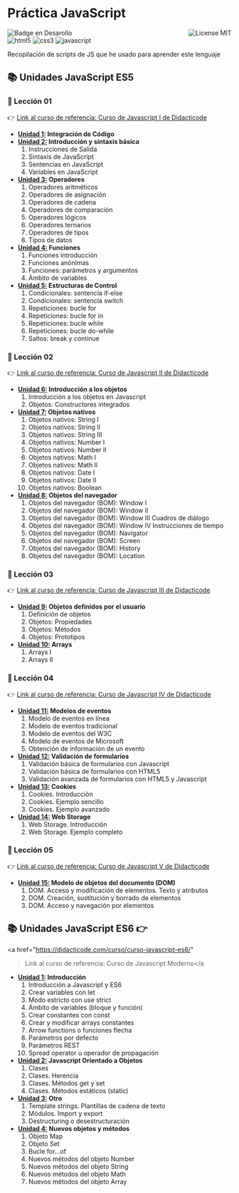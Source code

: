 # Práctica JavaScript

![Badge en Desarollo](https://img.shields.io/badge/STATUS-EN%20DESAROLLO-green)
<img align="right" alt="License MIT" src="https://img.shields.io/badge/LICENSE-MIT-green" /> <br/>
<img alt="html5" src="https://img.shields.io/badge/-HTML5-E34F26?style=flat-square&logo=html5&logoColor=white" />
<img alt="css3" src="https://img.shields.io/badge/-CSS3-1572B6?style=flat-square&logo=css3&logoColor=white" />
<img alt="javascript" src="https://img.shields.io/badge/-JavaScript-F7DF1E?style=flat-square&logo=javascript&logoColor=black" />

Recopilación de scripts de JS que he usado para aprender este lenguaje

## 📚 Unidades JavaScript ES5
### 📖 Lección 01
:point_right: <a href="https://didacticode.com/curso/curso-javascript/">Link al curso de referencia: Curso de Javascript I de Didacticode</a>
<ul>
  <li>
    <b><a href="https://github.com/CrisCorreaS/practica-js/tree/main/Unidades%20JavaScript%20ES5/Lecci%C3%B3n%2001/Unidad%2001%20-%20Integraci%C3%B3n%20de%20C%C3%B3digo">Unidad 1:</a> Integración de Código</b>
  </li>
  <li>
    <b><a href="https://github.com/CrisCorreaS/practica-js/tree/main/Unidades%20JavaScript%20ES5/Lecci%C3%B3n%2001/Unidad%2002%20-%20Introducci%C3%B3n%20y%20Sintaxis%20B%C3%A1sica">Unidad 2:</a> Introducción y sintaxis básica</b>
    <ol type="1">
      <li>Instrucciones de Salida</li>
      <li>Sintaxis de JavaScript</li>
      <li>Sentencias en JavaScript</li>
      <li>Variables en JavaScript</li>
    </ol>
  </li>
  <li>
    <b><a href="https://github.com/CrisCorreaS/practica-js/tree/main/Unidades%20JavaScript%20ES5/Lecci%C3%B3n%2001/Unidad%2003%20-%20Operadores">Unidad 3:</a> Operadores</b>
    <ol type="1">
      <li>Operadores aritméticos</li>
      <li>Operadores de asignación</li>
      <li>Operadores de cadena</li>
      <li>Operadores de comparación</li>
      <li>Operadores lógicos</li>
      <li>Operadores ternarios</li>
      <li>Operadores de tipos</li>
      <li>Tipos de datos</li>
    </ol>
  </li>
  <li>
    <b><a href="https://github.com/CrisCorreaS/practica-js/tree/main/Unidades%20JavaScript%20ES5/Lecci%C3%B3n%2001/Unidad%2004%20-%20Funciones">Unidad 4:</a> Funciones</b>
    <ol type="1">
      <li>Funciones introducción</li>
      <li>Funciones anónimas</li>
      <li>Funciones: parámetros y argumentos</li>
      <li>Ámbito de variables</li>
    </ol>
  </li>
  <li>
    <b><a href="https://github.com/CrisCorreaS/practica-js/tree/main/Unidades%20JavaScript%20ES5/Lecci%C3%B3n%2001/Unidad%2005%20-%20Estructuras%20de%20Control">Unidad 5:</a> Estructuras de Control</b>
    <ol type="1">
      <li>Condicionales: sentencia if-else</li>
      <li>Condicionales: sentencia switch</li>
      <li>Repeticiones: bucle for</li>
      <li>Repeticiones: bucle for in</li>
      <li>Repeticiones: bucle while</li>
      <li>Repeticiones: bucle do-while</li>
      <li>Saltos: break y continue</li>
    </ol>
  </li>
</ul>

### 📖 Lección 02
:point_right: <a href="https://didacticode.com/curso/curso-javascript-2/">Link al curso de referencia: Curso de Javascript II de Didacticode</a>
<ul>
  <li>
    <b><a href="https://github.com/CrisCorreaS/practica-js/tree/main/Unidades%20JavaScript%20ES5/Lecci%C3%B3n%2002/Unidad%2006%20-%20Introducci%C3%B3n%20a%20los%20Objetos">Unidad 6:</a> Introducción a los objetos</b>
    <ol type="1">
      <li>Introducción a los objetos en Javascript</li>
      <li>Objetos: Constructores integrados</li>
    </ol>
  </li>
  <li>
    <b><a href="https://github.com/CrisCorreaS/practica-js/tree/main/Unidades%20JavaScript%20ES5/Lecci%C3%B3n%2002/Unidad%2007%20-Objetos%20nativos">Unidad 7:</a> Objetos nativos </b>
    <ol type="1">
      <li>Objetos nativos: String I</li>
      <li>Objetos nativos: String II</li>
      <li>Objetos nativos: String III</li>
      <li>Objetos nativos: Number I</li>
      <li>Objetos nativos: Number II</li>
      <li>Objetos nativos: Math I</li>
      <li>Objetos nativos: Math II</li>
      <li>Objetos nativos: Date I</li>
      <li>Objetos nativos: Date II</li>
      <li>Objetos nativos: Boolean</li>
    </ol>
  </li>
  <li>
    <b><a href="https://github.com/CrisCorreaS/practica-js/tree/main/Unidades%20JavaScript%20ES5/Lecci%C3%B3n%2002/Unidad%2008%20-%20Objetos%20del%20navegador%20(BOM)">Unidad 8:</a> Objetos del navegador </b>
    <ol type="1">
      <li>Objetos del navegador (BOM): Window I</li>
      <li>Objetos del navegador (BOM): Window II</li>
      <li>Objetos del navegador (BOM): Window III Cuadros de diálogo</li>
      <li>
        Objetos del navegador (BOM): Window IV Instrucciones de tiempo
      </li>
      <li>Objetos del navegador (BOM): Navigator</li>
      <li>Objetos del navegador (BOM): Screen</li>
      <li>Objetos del navegador (BOM): History</li>
      <li>Objetos del navegador (BOM): Location</li>
    </ol>
  </li>
</ul>

### 📖 Lección 03
:point_right:
<a href="https://didacticode.com/curso/curso-javascript-3/">Link al curso de referencia: Curso de Javascript III de Didacticode</a>
<ul>
  <li>
    <b><a href="https://github.com/CrisCorreaS/practica-js/tree/main/Unidades%20JavaScript%20ES5/Lecci%C3%B3n%2003/Unidad%2009%20-%20Objetos%20definidos%20por%20el%20usuario">Unidad 9:</a> Objetos definidos por el usuario </b>
    <ol type="1">
      <li>Definición de objetos</li>
      <li>Objetos: Propiedades</li>
      <li>Objetos: Métodos</li>
      <li>Objetos: Prototipos</li>
    </ol>
  </li>
  <li>
    <b><a href="https://github.com/CrisCorreaS/practica-js/tree/main/Unidades%20JavaScript%20ES5/Lecci%C3%B3n%2003/Unidad%2010%20-%20Arrays">Unidad 10:</a> Arrays</b>
    <ol type="1">
      <li>Arrays I</li>
      <li>Arrays II</li>
    </ol>
  </li>
</ul>

### 📖 Lección 04
:point_right: <a href="https://didacticode.com/curso/curso-javascript-4/">Link al curso de referencia: Curso de Javascript IV de Didacticode</a>
<ul>
  <li>
    <b><a href="https://github.com/CrisCorreaS/practica-js/tree/main/Unidades%20JavaScript%20ES5/Lecci%C3%B3n%2004/Unidad%2011%20-%20Modelos%20de%20eventos">Unidad 11:</a> Modelos de eventos </b>
    <ol type="1">
      <li>Modelo de eventos en línea</li>
      <li>Modelo de eventos tradicional</li>
      <li>Modelo de eventos del W3C</li>
      <li>Modelo de eventos de Microsoft</li>
      <li>Obtención de información de un evento</li>
    </ol>
  </li>
  <li>
    <b><a href="https://github.com/CrisCorreaS/practica-js/tree/main/Unidades%20JavaScript%20ES5/Lecci%C3%B3n%2004/Unidad%2012%20-%20Validaci%C3%B3n%20de%20formularios">Unidad 12:</a> Validación de formularios </b>
    <ol type="1">
      <li>Validación básica de formularios con Javascript</li>
      <li>Validación básica de formularios con HTML5</li>
      <li>Validación avanzada de formularios con HTML5 y Javascript</li>
    </ol>
  </li>
  <li>
    <b><a href="https://github.com/CrisCorreaS/practica-js/tree/main/Unidades%20JavaScript%20ES5/Lecci%C3%B3n%2004/Unidad%2013%20-%20Cookies">Unidad 13:</a> Cookies </b>
    <ol type="1">
      <li>Cookies. Introducción</li>
      <li>Cookies. Ejemplo sencillo</li>
      <li>Cookies. Ejemplo avanzado</li>
    </ol>
  </li>
  <li>
    <b><a href="https://github.com/CrisCorreaS/practica-js/tree/main/Unidades%20JavaScript%20ES5/Lecci%C3%B3n%2004/Unidad%2014%20-%20Web%20Storage">Unidad 14:</a> Web Storage </b>
    <ol type="1">
      <li>Web Storage. Introducción</li>
      <li>Web Storage. Ejemplo completo</li>
    </ol>
  </li>
</ul>

### 📖 Lección 05
:point_right:
<a href="https://didacticode.com/curso/curso-javascript-5/">Link al curso de referencia: Curso de Javascript V de Didacticode</a>
<ul>
  <li>
    <b><a href="https://github.com/CrisCorreaS/practica-js/tree/main/Unidades%20JavaScript%20ES5/Lecci%C3%B3n%2005/Unidad%2015%20-%20Modelo%20de%20objetos%20del%20documento%20(DOM)">Unidad 15:</a> Modelo de objetos del documento (DOM) </b>
    <ol type="1">
      <li>DOM. Acceso y modificación de elementos. Texto y atributos</li>
      <li>DOM. Creación, sustitución y borrado de elementos</li>
      <li>DOM. Acceso y navegación por elementos</li>
    </ol>
  </li>
</ul>

## 📚 Unidades JavaScript ES6 :point_right:
<a href="https://didacticode.com/curso/curso-javascript-es6/"
  >Link al curso de referencia: Curso de Javascript Moderno</a
>
<ul>
  <li>
    <b><a href="https://github.com/CrisCorreaS/practica-js/tree/main/Unidades%20JavaScript%20ES6/Unidad%2001%20-%20Introducci%C3%B3n">Unidad 1:</a> Introducción </b>
    <ol type="1">
      <li>Introducción a Javascript y ES6</li>
      <li>Crear variables con let</li>
      <li>Modo estricto con use strict</li>
      <li>Ámbito de variables (bloque y función)</li>
      <li>Crear constantes con const</li>
      <li>Crear y modificar arrays constantes</li>
      <li>Arrow functions o funciones flecha</li>
      <li>Parámetros por defecto</li>
      <li>Parámetros REST</li>
      <li>Spread operator u operador de propagación</li>
    </ol>
  </li>
  <li>
    <b><a href="https://github.com/CrisCorreaS/practica-js/tree/main/Unidades%20JavaScript%20ES6/Unidad%2002%20-%20JavaScript%20Orientado%20a%20Objetos">Unidad 2:</a> Javascript Orientado a Objetos </b>
    <ol type="1">
      <li>Clases</li>
      <li>Clases. Herencia</li>
      <li>Clases. Métodos get y set</li>
      <li>Clases. Métodos estáticos (static)</li>
    </ol>
  </li>
  <li>
    <b><a href="https://github.com/CrisCorreaS/practica-js/tree/main/Unidades%20JavaScript%20ES6/Unidad%2003%20-%20Otros">Unidad 3:</a> Otro </b>
    <ol type="1">
      <li>Template strings. Plantillas de cadena de texto</li>
      <li>Módulos. Import y export</li>
      <li>Destructuring o desestructuración</li>
    </ol>
  </li>
  <li>
    <b><a href="https://github.com/CrisCorreaS/practica-js/tree/main/Unidades%20JavaScript%20ES6/Unidad%2004%20-%20Nuevos%20objetos%20y%20m%C3%A9todos">Unidad 4:</a> Nuevos objetos y métodos </b>
    <ol type="1">
      <li>Objeto Map</li>
      <li>Objeto Set</li>
      <li>Bucle for…of</li>
      <li>Nuevos métodos del objeto Number</li>
      <li>Nuevos métodos del objeto String</li>
      <li>Nuevos métodos del objeto Math</li>
      <li>Nuevos métodos del objeto Array</li>
    </ol>
  </li>
</ul>
